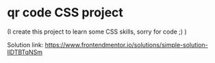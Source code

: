 # qr code CSS project
(I create this project to learn some CSS skills, sorry for code ;)  )

Solution link:
https://www.frontendmentor.io/solutions/simple-solution-llDTBTqNSm
